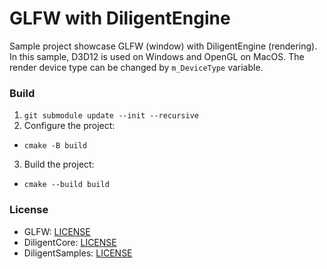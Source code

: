 # GLFW with DiligentEngine
Sample project showcase GLFW (window) with DiligentEngine (rendering).
In this sample, D3D12 is used on Windows and OpenGL on MacOS. The render device type can be changed by `m_DeviceType` variable.

### Build
1. `git submodule update --init --recursive`
2. Configure the project:
  * `cmake -B build`
3. Build the project:
  * `cmake --build build`

### License
* GLFW: [LICENSE](https://www.glfw.org/license.html)
* DiligentCore: [LICENSE](https://github.com/DiligentGraphics/DiligentCore#license)
* DiligentSamples: [LICENSE](https://github.com/DiligentGraphics/DiligentSamples#license)
